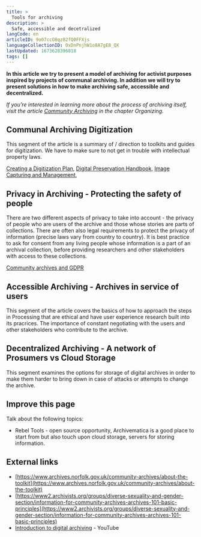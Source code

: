 ```yaml
---
title: >
  Tools for archiving
description: >
  Safe, accessible and decetralized
langCode: en
articleID: 9o07ccO8qz02fQ0FFXjs
languageCollectionID: OxDnPnjhW1o8A7gE8_QX
lastUpdated: 1673628396818
tags: []
---
```


**In this article we try to present a model of archiving for activist purposes inspired by projects of communal archiving. In addition we will try to present solutions in how to make archiving safe, accessible and decentralized.**

_If you’re interested in learning more about the process of archiving itself, visit the article_ [_Community Archiving_](/organising/community-archiving) _in the chapter Organizing._

## **Communal Archiving Digitization**

This segment of the article is a summary of / direction to toolkits and guides for digitization. We have to make sure to not get in trouble with intellectual property laws.

[Creating a Digitization Plan](https://www.archives.norfolk.gov.uk/community-archives/digitisation/creating-a-digitisation-plan), [Digital Preservation Handbook](https://www.dpconline.org/handbook), [Image Capturing and Management](https://www.archives.norfolk.gov.uk/community-archives/digitisation/image-capture-and-management),

## **Privacy in Archiving - Protecting the safety of people**

There are two different aspects of privacy to take into account - the privacy of people who are users of the archive and those whose stories are parts of collections. There are often also legal requirements to protect the privacy of information (precise laws vary from country to country). It is best practice to ask for consent from any living people whose information is a part of an archival collection, before providing researchers and other stakeholders with access to these collections.

[Community archives and GDPR](https://www.communityarchives.org.uk/content/resource/community-archives-gdpr#archives)

## **Accessible Archiving - Archives in service of users**

This segment of the article covers the basics of how to approach the steps in Processing that are ethical and have user experience research built into its pracrices. The importance of constant negotiating with the users and other stakeholders who contribute to the archive.

## **Decentralized Archiving - A network of Prosumers vs Cloud Storage**

This segment examines the options for storage of digital archives in order to make them harder to bring down in case of attacks or attempts to change the archive.

## **Improve this page**

Talk about the following topics:

-   Rebel Tools - open source opportunity, Archivematica is a good place to start from but also touch upon cloud storage, servers for storing information.

## External links

-   [https://www.archives.norfolk.gov.uk/community-archives/about-the-toolkit](https://www.archives.norfolk.gov.uk/community-archives/about-the-toolkit)
-   [https://www2.archivists.org/groups/diverse-sexuality-and-gender-section/information-for-community-archives-archives-101-basic-principles](https://www2.archivists.org/groups/diverse-sexuality-and-gender-section/information-for-community-archives-archives-101-basic-principles)
-   [Introduction to digital archiving](https://www.youtube.com/watch?v=X53N86nP3lk&t=631s) - YouTube